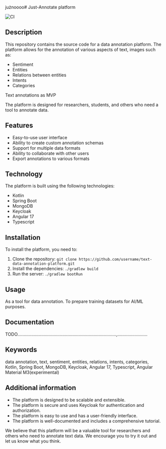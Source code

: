 jużnoooo# Just-Annotate platform

![CI](https://github.com/tomaszjopek/just-annotate/actions/workflows/gradle.yml/badge.svg)

## Description

This repository contains the source code for a data annotation platform. The platform allows for the annotation of various aspects of text, images such as:
- Sentiment
- Entities
- Relations between entities
- Intents
- Categories

Text annotations as MVP

The platform is designed for researchers, students, and others who need a tool to annotate data.

## Features
- Easy-to-use user interface
- Ability to create custom annotation schemas
- Support for multiple data formats
- Ability to collaborate with other users
- Export annotations to various formats

## Technology
The platform is built using the following technologies:
- Kotlin
- Spring Boot
- MongoDB
- Keycloak
- Angular 17
- Typescript

## Installation
To install the platform, you need to:

1. Clone the repository:
```git clone https://github.com/username/text-data-annotation-platform.git```
2. Install the dependencies: `./gradlew build`
3. Run the server: `./gradlew bootRun`

## Usage
As a tool for data annotation. To prepare training datasets for AI/ML purposes.

## Documentation
TODO...............................................................................,........................

## Keywords
data annotation, text, sentiment, entities, relations, intents, categories, Kotlin, Spring Boot, MongoDB, Keycloak, Angular 17, Typescript, Angular Material M3(experimental)

## Additional information
- The platform is designed to be scalable and extensible.
- The platform is secure and uses Keycloak for authentication and authorization.
- The platform is easy to use and has a user-friendly interface.
- The platform is well-documented and includes a comprehensive tutorial.

We believe that this platform will be a valuable tool for researchers and others who need to annotate text data. We encourage you to try it out and let us know what you think.
